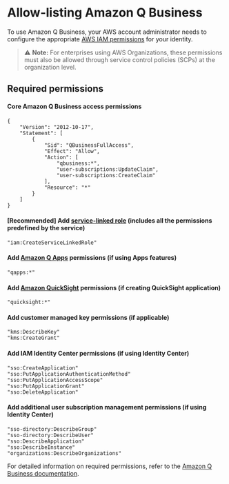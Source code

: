 # Allow-listing Amazon Q Business

To use Amazon Q Business, your AWS account administrator needs to configure the appropriate [AWS IAM permissions](https://docs.aws.amazon.com/IAM/latest/UserGuide/access_policies.html) for your identity.

> ⚠️ **Note:** For enterprises using AWS Organizations, these permissions must also be allowed through service control policies (SCPs) at the organization level.

## Required permissions

#### Core Amazon Q Business access permissions

```
{
    "Version": "2012-10-17",
    "Statement": [
        {
            "Sid": "QBusinessFullAccess",
            "Effect": "Allow",
            "Action": [
                "qbusiness:*",
                "user-subscriptions:UpdateClaim",
                "user-subscriptions:CreateClaim"
            ],
            "Resource": "*"
        }
    ]
}
```

#### [Recommended] Add [service-linked role](https://docs.aws.amazon.com/IAM/latest/UserGuide/id_roles_create-service-linked-role.html) (includes all the permissions predefined by the service)
```
"iam:CreateServiceLinkedRole"
```

#### Add [Amazon Q Apps](https://docs.aws.amazon.com/amazonq/latest/qbusiness-ug/purpose-built-qapps.html) permissions (if using Apps features)
```
"qapps:*"
```

#### Add [Amazon QuickSight](https://docs.aws.amazon.com/amazonq/latest/qbusiness-ug/create-application-quicksight.html) permissions (if creating QuickSight application)
```
"quicksight:*"
```

#### Add customer managed key permissions (if applicable)
```
"kms:DescribeKey"
"kms:CreateGrant"
```

#### Add IAM Identity Center permissions (if using Identity Center)
```
"sso:CreateApplication"
"sso:PutApplicationAuthenticationMethod"
"sso:PutApplicationAccessScope"
"sso:PutApplicationGrant"
"sso:DeleteApplication"
```

#### Add additional user subscription management permissions (if using Identity Center) 
```
"sso-directory:DescribeGroup"
"sso-directory:DescribeUser"
"sso:DescribeApplication"
"sso:DescribeInstance"
"organizations:DescribeOrganizations"
```

For detailed information on required permissions, refer to the [Amazon Q Business documentation](https://docs.aws.amazon.com/amazonq/latest/qbusiness-ug/setting-up.html#permissions).
